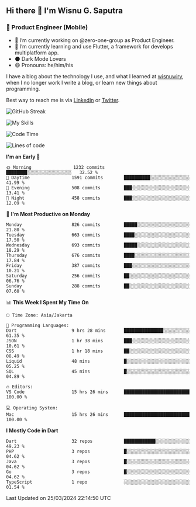 ## Hi there 👋 I'm Wisnu G. Saputra

### :mobile_phone_off: Product Engineer (Mobile)

- 🔭 I’m currently working on @zero-one-group as Product Engineer.
- 🌱 I’m currently learning and use Flutter, a framework for develops multiplatform app.
- 🌑 Dark Mode Lovers
- 😄 Pronouns: he/him/his

I have a blog about the technology I use, and what I learned at [wisnuwiry](https://wisnuwiry.space/), when I no longer work I write a blog, or learn new things about programming.

Best way to reach me is via [Linkedin](https://www.linkedin.com/in/wisnu-saputra/) or [Twitter](https://twitter.com/wisnuwiry).

![GitHub Streak](https://streak-stats.demolab.com?user=wisnuwiry&theme=dark&hide_border=true)

![My Skills](https://skillicons.dev/icons?i=dart,flutter,kotlin,swift,go,js,css,neovim,git,linux&perline=5)

<!--START_SECTION:waka-->
![Code Time](http://img.shields.io/badge/Code%20Time-1%2C135%20hrs%2055%20mins-blue)

![Lines of code](https://img.shields.io/badge/From%20Hello%20World%20I%27ve%20Written-4.4%20million%20lines%20of%20code-blue)

**I'm an Early 🐤** 

```text
🌞 Morning                1232 commits        ████████░░░░░░░░░░░░░░░░░   32.52 % 
🌆 Daytime                1591 commits        ██████████░░░░░░░░░░░░░░░   41.99 % 
🌃 Evening                508 commits         ███░░░░░░░░░░░░░░░░░░░░░░   13.41 % 
🌙 Night                  458 commits         ███░░░░░░░░░░░░░░░░░░░░░░   12.09 % 
```
📅 **I'm Most Productive on Monday** 

```text
Monday                   826 commits         █████░░░░░░░░░░░░░░░░░░░░   21.80 % 
Tuesday                  663 commits         ████░░░░░░░░░░░░░░░░░░░░░   17.50 % 
Wednesday                693 commits         █████░░░░░░░░░░░░░░░░░░░░   18.29 % 
Thursday                 676 commits         ████░░░░░░░░░░░░░░░░░░░░░   17.84 % 
Friday                   387 commits         ███░░░░░░░░░░░░░░░░░░░░░░   10.21 % 
Saturday                 256 commits         ██░░░░░░░░░░░░░░░░░░░░░░░   06.76 % 
Sunday                   288 commits         ██░░░░░░░░░░░░░░░░░░░░░░░   07.60 % 
```


📊 **This Week I Spent My Time On** 

```text
🕑︎ Time Zone: Asia/Jakarta

💬 Programming Languages: 
Dart                     9 hrs 28 mins       ███████████████░░░░░░░░░░   61.35 % 
JSON                     1 hr 38 mins        ███░░░░░░░░░░░░░░░░░░░░░░   10.61 % 
CSS                      1 hr 18 mins        ██░░░░░░░░░░░░░░░░░░░░░░░   08.49 % 
Liquid                   48 mins             █░░░░░░░░░░░░░░░░░░░░░░░░   05.25 % 
SQL                      45 mins             █░░░░░░░░░░░░░░░░░░░░░░░░   04.89 % 

🔥 Editors: 
VS Code                  15 hrs 26 mins      █████████████████████████   100.00 % 

💻 Operating System: 
Mac                      15 hrs 26 mins      █████████████████████████   100.00 % 
```

**I Mostly Code in Dart** 

```text
Dart                     32 repos            ████████████░░░░░░░░░░░░░   49.23 % 
PHP                      3 repos             █░░░░░░░░░░░░░░░░░░░░░░░░   04.62 % 
Java                     3 repos             █░░░░░░░░░░░░░░░░░░░░░░░░   04.62 % 
Go                       3 repos             █░░░░░░░░░░░░░░░░░░░░░░░░   04.62 % 
TypeScript               1 repo              ░░░░░░░░░░░░░░░░░░░░░░░░░   01.54 % 
```




 Last Updated on 25/03/2024 22:14:50 UTC
<!--END_SECTION:waka-->
